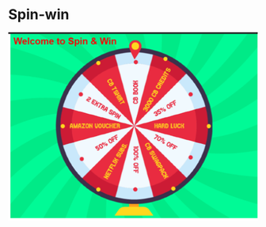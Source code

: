 # Spin-win
![Image description](https://github.com/Digvijaysingh0707/Spin-win/blob/master/Assets/Spin%20and%20win%20-%20Google%20Chrome%2007-06-2020%2011_17_20%20PM%20(2).png)
